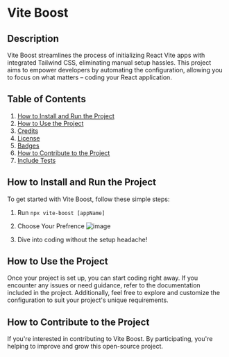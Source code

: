 # Vite Boost

## Description

Vite Boost streamlines the process of initializing React Vite apps with integrated Tailwind CSS, eliminating manual setup hassles. This project aims to empower developers by automating the configuration, allowing you to focus on what matters – coding your React application.

## Table of Contents

1. [How to Install and Run the Project](#installation)
2. [How to Use the Project](#usage)
3. [Credits](#credits)
4. [License](#license)
5. [Badges](#badges)
6. [How to Contribute to the Project](#contribution)
7. [Include Tests](#tests)

## How to Install and Run the Project <a name="installation"></a>

To get started with Vite Boost, follow these simple steps:

1. Run ```npx vite-boost [appName]```

2. Choose Your Prefrence
![image](https://github.com/Diwanshumidha/Create-Vite-Boost/assets/125127610/a26d11b1-7f76-4a56-bd4c-f5b90f08a0a1)

3. Dive into coding without the setup headache!

## How to Use the Project <a name="usage"></a>

Once your project is set up, you can start coding right away. If you encounter any issues or need guidance, refer to the documentation included in the project. Additionally, feel free to explore and customize the configuration to suit your project's unique requirements.


## How to Contribute to the Project <a name="contribution"></a>

If you're interested in contributing to Vite Boost. By participating, you're helping to improve and grow this open-source project.


